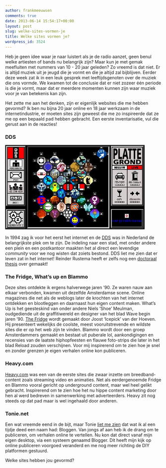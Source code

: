 ```yaml
---
author: frankmeeuwsen
comments: true
date: 2013-06-14 15:54:17+00:00
layout: post
slug: welke-sites-vormen-je
title: Welke sites vormen je?
wordpress_id: 3524
---
```


Heb je geen idee waar je naar luistert als je de radio aanzet, geen benul welke artiesten of bands nu belangrijk zijn? Maar kun je met gemak meefluiten met nummers van 10 - 20 jaar geleden? Zo vreemd is dat niet. Er is altijd muziek uit je jeugd die je vormt en die je altijd zal bijblijven. Eerder deze week zat ik in een leuk gesprek met leeftijdsgenoten over de muziek die ons vormde. We kwamen tot de conclusie dat er niet zozeer één periode is die je vormt, maar dat er meerdere momenten kunnen zijn waar muziek voor je van betekenis kan zijn.

Het zette me aan het denken, zijn er eigenlijk websites die me hebben gevormd? Ik ben nu bijna 20 jaar online en 18 jaar werkzaam in de internetindustrie, er moeten sites zijn geweest die me zo inspireerde dat ze me op een bepaald pad hebben gebracht. Een eerste inventarisatie, vul die gerust aan in de reacties!


### DDS


![rise_and_fall_dds4](../images/uploadimages/rise_and_fall_dds4.jpg)

In 1994 zag ik voor het eerst het internet en de [DDS](http://nl.wikipedia.org/wiki/De_Digitale_Stad) was in Nederland de belangrijkste plek om te zijn. De indeling naar een stad, met onder andere een plein en een postkantoor maakten het al direct een levendige _community_ voor we nog wisten dat zoiets bestond. DDS liet me zien dat er leven zat in het internet! Reinder Rustema heeft er zelfs nog een [doctoraal thesis](http://reinder.rustema.nl/dds/rise_and_fall_dds.html) over gemaakt!


### The Fridge, What’s up en Blammo


Deze sites ontdekte ik ergens halverwege jaren ’90. Ze waren nauw aan elkaar verbonden, kwamen uit dezelfde Amsterdamse scene. Online magazines die net als de weblogs later de krochten van het internet ontdekken en blootleggen en daarnaast hun eigen content maken. What’s Up is het geesteskind van onder andere Niels ‘Shoe’ Meulman, oudgediende uit de graffitiwereld en designer van het blad Wave begin jaren ’90. [The Fridge](http://web.archive.org/web/19990218145835/http://www2.netcast.nl/fridge/) wordt gemaakt door Joost ‘Icepick’ van der Hoeven. Hij presenteert wekelijks de coolste, meest vooruitstrevende en wildste sites die er op het web zijn te vinden. Blammo wordt door een groep Amsterdammers gemaakt en bestaat uit puberale lol, aankondigingen en recensies van de laatste hiphopfeesten en flauwe foto-strips die later in het blad Reload zouden verschijnen. Voor mij inspirerend om te zien hoe je snel en zonder grenzen je eigen verhalen online kon publiceren.


### Heavy.com


[Heavy.com](http://www.heavy.com) was een van de eerste sites die zwaar inzette om breedband-content zoals streaming video en animaties. Net als eerdergenoemde Fridge en Blammo vooral gericht op underground content, maar wel heel gelikt gebracht. Inspirerend om te zien hoe het nu hippe content marketing door hen al werd bedreven in samenwerking met adverteerders. Heavy zit nog steeds op dat pad maar is wel ingehaald door anderen.


### Tonie.net


Een wat vreemde eend in de bijt, maar Tonie [liet me zien](http://tonie.net/archief/) dat wat ik al een tijdje deed een naam had: Bloggen. Van jongs af aan heb ik de drang om te publiceren, om verhalen online te vertellen. Nu kon dat direct vanaf mijn eigen desktop, via een systeem genaamd Blogger. Dit heeft mijn kijk op online publiceren voorgoed veranderd en me nog meer richting de DIY platformen gestuurd.

Welke sites hebben jou gevormd?

